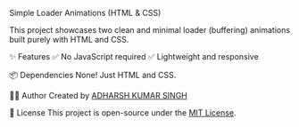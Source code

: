 Simple Loader Animations (HTML & CSS)

This project showcases two clean and minimal loader (buffering) animations built purely with HTML and CSS. 

✨ Features
 ✅ No JavaScript required
 ✅ Lightweight and responsive

📦 Dependencies
    None! Just HTML and CSS.

🧑‍💻 Author
Created by [ADHARSH KUMAR SINGH](https://github.com/adrsshh)

📄 License
This project is open-source under the [MIT License](LICENSE).
